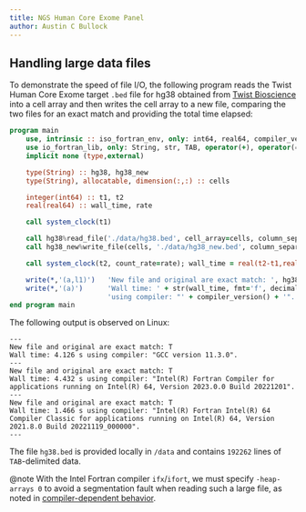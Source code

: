 ```yaml
---
title: NGS Human Core Exome Panel
author: Austin C Bullock
---
```


## Handling large data files

To demonstrate the speed of file I/O, the following program reads the Twist Human Core Exome target `.bed` file for hg38 obtained from [Twist Bioscience](https://www.twistbioscience.com/resources/data-files/ngs-human-core-exome-panel-bed-file) into a cell array and then writes the cell array to a new file, comparing the two files for an exact match and providing the total time elapsed:

```fortran
program main
    use, intrinsic :: iso_fortran_env, only: int64, real64, compiler_version
    use io_fortran_lib, only: String, str, TAB, operator(+), operator(==)
    implicit none (type,external)

    type(String) :: hg38, hg38_new
    type(String), allocatable, dimension(:,:) :: cells

    integer(int64) :: t1, t2
    real(real64) :: wall_time, rate

    call system_clock(t1)

    call hg38%read_file('./data/hg38.bed', cell_array=cells, column_separator=TAB)
    call hg38_new%write_file(cells, './data/hg38_new.bed', column_separator=TAB)

    call system_clock(t2, count_rate=rate); wall_time = real(t2-t1,real64)/rate

    write(*,'(a,l1)')   'New file and original are exact match: ', hg38_new == hg38
    write(*,'(a)')      'Wall time: ' + str(wall_time, fmt='f', decimals=3) + ' s ' + &
                        'using compiler: "' + compiler_version() + '".'
end program main
```

The following output is observed on Linux:

```text
---
New file and original are exact match: T
Wall time: 4.126 s using compiler: "GCC version 11.3.0".
---
New file and original are exact match: T
Wall time: 4.432 s using compiler: "Intel(R) Fortran Compiler for applications running on Intel(R) 64, Version 2023.0.0 Build 20221201".
---
New file and original are exact match: T
Wall time: 1.466 s using compiler: "Intel(R) Fortran Intel(R) 64 Compiler Classic for applications running on Intel(R) 64, Version 2021.8.0 Build 20221119_000000".
---
```

The file `hg38.bed` is provided locally in `/data` and contains `192262` lines of `TAB`-delimited data.

@note With the Intel Fortran compiler `ifx`/`ifort`, we must specify `-heap-arrays 0` to avoid a segmentation fault when reading such a large file, as noted in [compiler-dependent behavior](../UserInfo/compilers.html).
